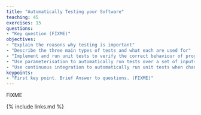 ```yaml
---
title: "Automatically Testing your Software"
teaching: 45
exercises: 15
questions:
- "Key question (FIXME)"
objectives:
- "Explain the reasons why testing is important"
- "Describe the three main types of tests and what each are used for"
- "Implement and run unit tests to verify the correct behaviour of program functions"
- "Use parameterisation to automatically run tests over a set of inputs"
- "Use continuous integration to automatically run unit tests when changes are committed to a version control repository"
keypoints:
- "First key point. Brief Answer to questions. (FIXME)"
---
```

FIXME

{% include links.md %}
